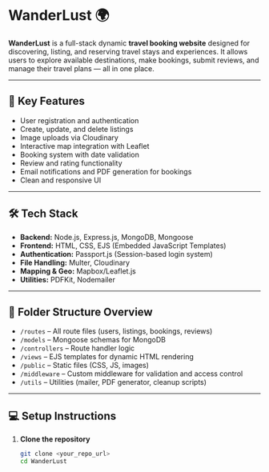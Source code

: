 # WanderLust 🌍

**WanderLust** is a full-stack dynamic **travel booking website** designed for discovering, listing, and reserving travel stays and experiences. It allows users to explore available destinations, make bookings, submit reviews, and manage their travel plans — all in one place.

---

## 🚀 Key Features

- User registration and authentication
- Create, update, and delete listings
- Image uploads via Cloudinary
- Interactive map integration with Leaflet
- Booking system with date validation
- Review and rating functionality
- Email notifications and PDF generation for bookings
- Clean and responsive UI

---

## 🛠️ Tech Stack

- **Backend:** Node.js, Express.js, MongoDB, Mongoose
- **Frontend:** HTML, CSS, EJS (Embedded JavaScript Templates)
- **Authentication:** Passport.js (Session-based login system)
- **File Handling:** Multer, Cloudinary
- **Mapping & Geo:** Mapbox/Leaflet.js
- **Utilities:** PDFKit, Nodemailer

---

## 📂 Folder Structure Overview

- `/routes` – All route files (users, listings, bookings, reviews)
- `/models` – Mongoose schemas for MongoDB
- `/controllers` – Route handler logic
- `/views` – EJS templates for dynamic HTML rendering
- `/public` – Static files (CSS, JS, images)
- `/middleware` – Custom middleware for validation and access control
- `/utils` – Utilities (mailer, PDF generator, cleanup scripts)

---

## 💻 Setup Instructions

1. **Clone the repository**
   ```bash
   git clone <your_repo_url>
   cd WanderLust
